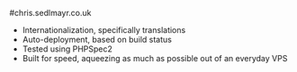 #chris.sedlmayr.co.uk

* Internationalization, specifically translations
* Auto-deployment, based on build status
* Tested using PHPSpec2
* Built for speed, aqueezing as much as possible out of an everyday VPS